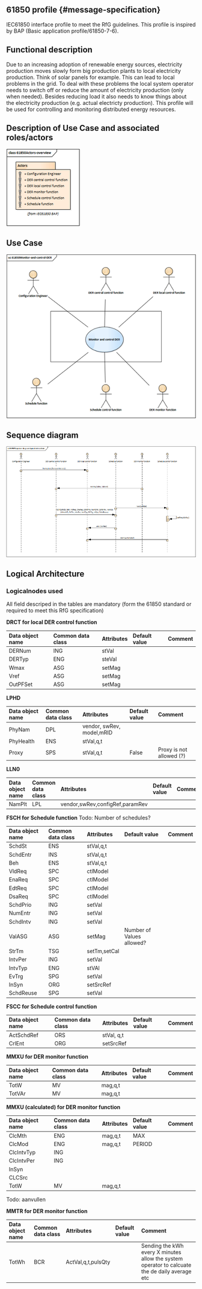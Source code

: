 ## 61850 profile {#message-specification}

IEC61850 interface profile to meet the RfG guidelines. This profile is inspired by BAP (Basic application profile/61850-7-6).

## Functional description
Due to an increasing adoption of renewable energy sources, electricity production moves slowly form big production plants to local electricity production. Think of solar panels for example. This can lead to local problems in the grid. To deal with these problems the local system operator needs to switch off or reduce the amount of electricity production (only when needed). Besides reducing load it also needs to know things about the electricity production (e.g. actual electricty production). This profile will be used for controlling and monitoring distributed energy resources.

## Description of Use Case and associated roles/actors
![Actor overview](/assets/61850Actors-overview.png)

## Use Case
![use case overview](/assets/61850Monitor-and-control-DER.png)

## Sequence diagram
![sequence](/assets/61850Sequence-diagram-typical-interactions.png)

## Logical Architecture


### Logicalnodes used
All field descriped in the tables are mandatory (form the 61850 standard or required to meet this RfG specification)

**DRCT for local DER control function**

|Data object name |Common data class | Attributes |Default value | Comment |
|:--|:--|:--|:--|:--|
|DERNum| ING|stVal
|DERTyp| ENG|steVal
|Wmax|ASG|setMag
|Vref| ASG|setMag
|OutPFSet|ASG|setMag
	
	
**LPHD**

|Data object name| Common data class| Attributes |Default value | Comment |
|:--|:--|:--|:--|:--|
|PhyNam| DPL|vendor, swRev, model,mRID||
|PhyHealth| ENS|stVal,q,t|||
|Proxy|	SPS| stVal,q,t | False | Proxy is not allowed (?)|
	
	
**LLN0**

|Data object name|Common data class|Attributes | Default value | Comment |
|:--|:--|:--|:--|:--|	
|NamPlt	|LPL|vendor,swRev,configRef,paramRev	


**FSCH for Schedule function**
Todo: Number of schedules?

|Data object name|Common data class|Attributes | Default value | Comment |
|:--|:--|:--|:--|:--|
|SchdSt	|ENS|stVal,q,t|
|SchdEntr |INS|stVal,q,t|
|Beh| ENS|stVal,q,t|
|VldReq| SPC|ctlModel
|EnaReq| SPC|ctlModel
|EdtReq	|SPC|ctlModel
|DsaReq| SPC|ctlModel
|SchdPrio| ING|setVal
|NumEntr| ING|setVal
|SchdIntv| ING|setVal
|ValASG| ASG|setMag|Number of Values allowed?|
|StrTm|	TSG|setTm,setCal
|IntvPer| ING|setVal
|IntvTyp| ENG|stVAl
|EvTrg|	SPG|setVal
|InSyn|	ORG|setSrcRef
|SchdReuse|SPG|setVal
	
	
**FSCC for Schedule control function**

|Data object name|Common data class| Attributes | Default value | Comment |
|:--|:--|:--|:--|:--|
|ActSchdRef| ORS|stVal, q,t|||
|CrlEnt| ORG|setSrcRef||

**MMXU for DER monitor function**

|Data object name|Common data class| Attributes |Default value | Comment |
|:--|:--|:--|:--|:--|
|TotW| MV|mag,q,t||
|TotVAr| MV|mag,q,t||

**MMXU (calculated) for DER monitor function**

|Data object name|Common data class| Attributes |Default value | Comment |
|:--|:--|:--|:--|:--|
|ClcMth | ENG|mag,q,t|MAX|
|ClcMod | ENG |mag,q,t|PERIOD|
|ClcIntvTyp |ING| | |
|ClcIntvPer|ING| | | 
|InSyn|
|CLCSrc|
|TotW| MV |mag,q,t||

Todo: aanvullen

**MMTR for DER monitor function**

|Data object name|Common data class| Attributes |Default value | Comment |
|:--|:--|:--|:--|:--|
|TotWh| BCR |ActVal,q,t,pulsQty||Sending the kWh every X minutes allow the system operator to calcuate the de daily average etc |

